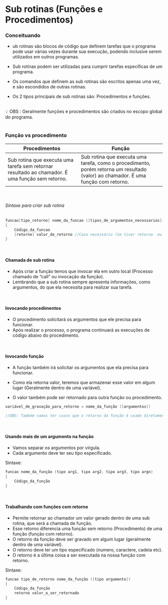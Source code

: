 # Sub rotinas (Funções e Procedimentos)

### Conceituando
* ub rotinas são blocos de código que definem tarefas que o programa pode usar várias vezes durante sua execução, podendo inclusive serem utilizados em outros programas.
- Sub rotinas podem ser utilizadas para cumprir tarefas específicas de um programa.
* Os comandos que definem as sub rotinas são escritos apenas uma vez, e  são escondidos  de outras rotinas.
- Os 2 tipos principais de sub rotinas são: Procedimentos e funções.
<br/>
<aside>
💡 OBS : Geralmente funções e procedimentos são criados no escopo global do programa.
</aside>
<br/>

### Função vs procedimento
| Procedimentos | Função |
| --- | --- |
| Sub rotina que executa uma tarefa sem retornar resultado ao chamador. É uma função sem retorno. | Sub rotina que executa uma tarefa, como o procedimento, porém retorna um resultado (valor) ao chamador. É uma função com retorno. |
<br/>

###### Sintaxe para criar sub rotina
```c
funcao[tipo_retorno] nome_da_funcao ([tipos_de_argumentos_necessarios])
{
	Código_da_funcao
	[retorne] valor_de_retorno //Caso necessário (Se tiver retorno  eu tenho que determinar o tipo)
}
```
<br/>

#### Chamada de sub rotina
- Após criar a função temos que invocar ela em outro local (Processo chamado de “call” ou invocação da  função).
- Lembrando que a sub rotina sempre apresenta informações, como argumentos, do que ela necessita  para realizar sua tarefa.
<br/>

#### Invocando procedimentos
- O procedimento solicitará os argumentos que ele precisa para funcionar.
- Após realizar o processo, o programa continuará as execuções de código abaixo do procedimento.
<br/>

#### Invocando função 
- A função também irá solicitar os argumentos que ela precisa para funcionar.
* Como ela retorna valor, teremos que armazenar esse valor em algum lugar (Geralmente dentro de uma variável).
- O valor também pode ser retornado para outra função ou procedimento.

```c
variável_de_gravação_para_retorno = nome_da_função ([argumentos])

//OBS: Também vamos ter casos que o retorno da função é usado diretamente em outra função.
```
<br/>

#### Usando mais de um argumento na função
- Vamos separar  os argumentos por vírgula.
- Cada argumento deve ter seu tipo especificado.
  
Sintaxe:

```c
funcao nome_da_função (tipo arg1, tipo arg2, tipo arg3, tipo argn)
{
	Código_da_função
}
```
<br/>

#### Trabalhando com funções com retorno
- Permite retornar ao chamador um valor gerado dentro de uma sub rotina, que será a chamada de função.
- Esse retorno diferencia uma função sem retorno (Procedimento) de uma função (função com retorno).
- O retorno da função deve ser gravado em algum lugar (geralmente dentro de uma variável).
- O retorno deve ter um tipo especificado (numero, caractere, cadeia  etc).
- O retorno é a última coisa a ser executada na nossa função com retorno.
  
Sintaxe:
```c
funcao tipo_de_retorno nome_da_função ([tipo argumento])
{
	Código_da_função
	retorno valor_a_ser_retornado
}
```

